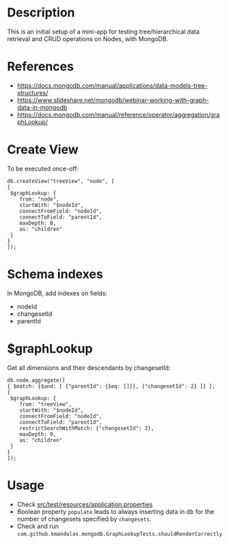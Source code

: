 # Description
This is an initial setup of a mini-app for testing tree/hierarchical data retrieval and CRUD operations on Nodes, with MongoDB.

# References
- https://docs.mongodb.com/manual/applications/data-models-tree-structures/
- https://www.slideshare.net/mongodb/webinar-working-with-graph-data-in-mongodb
- https://docs.mongodb.com/manual/reference/operator/aggregation/graphLookup/

# Create View
To be executed once-off:
```
db.createView("treeView", "node", [
{
 $graphLookup: {
    from: "node",
    startWith: "$nodeId",
    connectFromField: "nodeId",
    connectToField: "parentId",
    maxDepth: 0,
    as: "children"
 }
}
]);
```

# Schema indexes
In MongoDB, add indexes on fields:
- nodeId
- changesetId
- parentId

# $graphLookup
Get all dimensions and their descendants by changesetId:
```
db.node.aggregate([ 
{ $match: {$and: [ {"parentId": {$eq: []}}, {"changesetId": 2} ]} },
{
 $graphLookup: {
    from: "treeView",
    startWith: "$nodeId",
    connectFromField: "nodeId",
    connectToField: "parentId",
    restrictSearchWithMatch: {"changesetId": 2},
    maxDepth: 0,
    as: "children"
 }
}
]);
```

# Usage
- Check [src/test/resources/application.properties](https://github.com/kmandalas/spring-mongodb-graphlookup/blob/master/src/test/resources/application.properties) 
- Boolean property `populate` leads to always inserting data in db for the number of changesets specified by `changesets`.
- Check and run `com.github.kmandalas.mongodb.GraphLookupTests.shouldRenderCorrectly`
